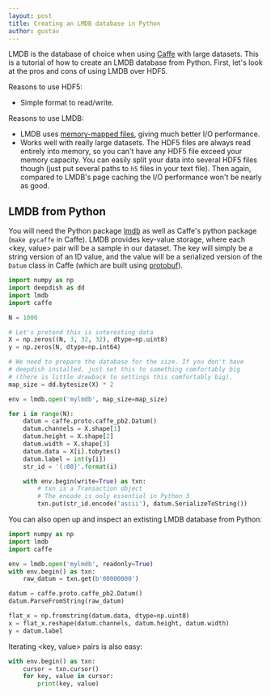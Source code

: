 ```yaml
---
layout: post
title: Creating an LMDB database in Python
author: gustav
---
```

LMDB is the database of choice when using [Caffe](http://caffe.berkeleyvision.org/) with large datasets. This is a tutorial of how to create an LMDB database from Python. First, let's look at the pros and cons of using LMDB over HDF5.

Reasons to use HDF5:

* Simple format to read/write.

Reasons to use LMDB:

* LMDB uses [memory-mapped files](http://en.wikipedia.org/wiki/Memory-mapped_file), giving much better I/O performance.
* Works well with really large datasets. The HDF5 files are always read entirely into memory, so you can't have any HDF5 file exceed your memory capacity. You can easily split your data into several HDF5 files though (just put several paths to `h5` files in your text file). Then again, compared to LMDB's page caching the I/O performance won't be nearly as good.

## LMDB from Python

You will need the Python package [lmdb](https://lmdb.readthedocs.org/en/release/) as well as Caffe's python package (`make pycaffe` in Caffe). LMDB provides key-value storage, where each \<key, value\> pair will be a sample in our dataset. The key will simply be a string version of an ID value, and the value will be a serialized version of the `Datum` class in Caffe (which are built using [protobuf](https://github.com/google/protobuf)).

```python
import numpy as np
import deepdish as dd
import lmdb
import caffe

N = 1000

# Let's pretend this is interesting data
X = np.zeros((N, 3, 32, 32), dtype=np.uint8)
y = np.zeros(N, dtype=np.int64)

# We need to prepare the database for the size. If you don't have 
# deepdish installed, just set this to something comfortably big 
# (there is little drawback to settings this comfortably big).
map_size = dd.bytesize(X) * 2

env = lmdb.open('mylmdb', map_size=map_size)

for i in range(N):
    datum = caffe.proto.caffe_pb2.Datum()
    datum.channels = X.shape[1]
    datum.height = X.shape[2]
    datum.width = X.shape[3]
    datum.data = X[i].tobytes()
    datum.label = int(y[i])
    str_id = '{:08}'.format(i)

    with env.begin(write=True) as txn:
        # txn is a Transaction object
        # The encode is only essential in Python 3
        txn.put(str_id.encode('ascii'), datum.SerializeToString())
```

You can also open up and inspect an extisting LMDB database from Python:

```python
import numpy as np
import lmdb
import caffe

env = lmdb.open('mylmdb', readonly=True)
with env.begin() as txn:
    raw_datum = txn.get(b'00000000')

datum = caffe.proto.caffe_pb2.Datum()
datum.ParseFromString(raw_datum)

flat_x = np.fromstring(datum.data, dtype=np.uint8)
x = flat_x.reshape(datum.channels, datum.height, datum.width)
y = datum.label
```

Iterating \<key, value\> pairs is also easy:

```python
with env.begin() as txn:
    cursor = txn.cursor()
    for key, value in cursor:
        print(key, value)
```

